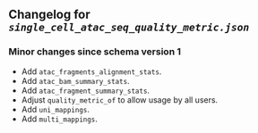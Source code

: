 ## Changelog for *`single_cell_atac_seq_quality_metric.json`*

### Minor changes since schema version 1

* Add `atac_fragments_alignment_stats`.
* Add `atac_bam_summary_stats`.
* Add `atac_fragment_summary_stats`.
* Adjust `quality_metric_of` to allow usage by all users.
* Add `uni_mappings`.
* Add `multi_mappings`.
